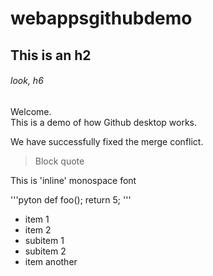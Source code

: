 # webappsgithubdemo

## This is an h2

###### look, h6

Welcome. <br>
This is a demo of how Github desktop works.

We have successfully fixed the merge conflict.

> Block quote
>

This is 'inline' monospace font

'''pyton
def foo();
  return 5;
  '''
  
  * item 1
  * item 2
  *   subitem 1
  *   subitem 2
  * item another
